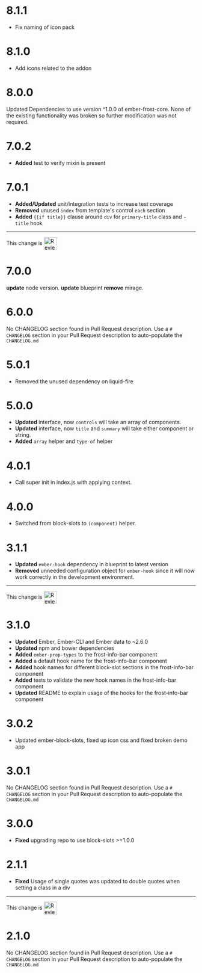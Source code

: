 # 8.1.1
* Fix naming of icon pack


# 8.1.0
* Add icons related to the addon


# 8.0.0
Updated Dependencies to use version ^1.0.0 of ember-frost-core. None of the existing functionality was broken so further modification was not required. 


# 7.0.2
- **Added** test to verify mixin is present


# 7.0.1
- **Added/Updated** unit/integration tests to increase test coverage
- **Removed** unused `index` from template's control `each` section
- **Added** `{{if title}}` clause around `div` for `primary-title` class and `-title` hook

<!-- Reviewable:start -->
---
This change is [<img src="https://reviewable.io/review_button.svg" height="34" align="absmiddle" alt="Reviewable"/>](https://reviewable.io/reviews/ciena-frost/ember-frost-info-bar/45)
<!-- Reviewable:end -->


# 7.0.0
**update** node version.
**update** blueprint
**remove** mirage.


# 6.0.0
No CHANGELOG section found in Pull Request description.
Use a `# CHANGELOG` section in your Pull Request description to auto-populate the `CHANGELOG.md`

# 5.0.1

* Removed the unused dependency on liquid-fire

# 5.0.0

* **Updated** interface, now `controls` will take an array of components.
* **Updated** interface, now `title` and `summary` will take either component or string.
* **Added** `array` helper and `type-of` helper




# 4.0.1
- Call super init in index.js with applying context.

# 4.0.0
- Switched from block-slots to `(component)` helper.

# 3.1.1

* **Updated** `ember-hook` dependency in blueprint to latest version
* **Removed** unneeded configuration object for `ember-hook` since it will now work correctly in the development environment.

<!-- Reviewable:start -->
---
This change is [<img src="https://reviewable.io/review_button.svg" height="34" align="absmiddle" alt="Reviewable"/>](https://reviewable.io/reviews/ciena-frost/ember-frost-info-bar/36)
<!-- Reviewable:end -->


# 3.1.0

* **Updated** Ember, Ember-CLI and Ember data to ~2.6.0
* **Updated** npm and bower dependencies
* **Added** `ember-prop-types` to the frost-info-bar component
* **Added** a default hook name for the frost-info-bar component
* **Added** hook names for different block-slot sections in the frost-info-bar component
* **Added** tests to validate the new hook names in the frost-info-bar component
* **Updated** README to explain usage of the hooks for the frost-info-bar component


# 3.0.2

- Updated ember-block-slots, fixed up icon css and fixed broken demo app

# 3.0.1
No CHANGELOG section found in Pull Request description.
Use a `# CHANGELOG` section in your Pull Request description to auto-populate the `CHANGELOG.md`

# 3.0.0
* **Fixed** upgrading repo to use block-slots >=1.0.0

# 2.1.1
* **Fixed** Usage of single quotes was updated to double quotes when setting a class in a div

<!-- Reviewable:start -->
---
This change is [<img src="https://reviewable.io/review_button.svg" height="35" align="absmiddle" alt="Reviewable"/>](https://reviewable.io/reviews/ciena-frost/ember-frost-info-bar/20)
<!-- Reviewable:end -->


# 2.1.0
No CHANGELOG section found in Pull Request description.
Use a `# CHANGELOG` section in your Pull Request description to auto-populate the `CHANGELOG.md`
